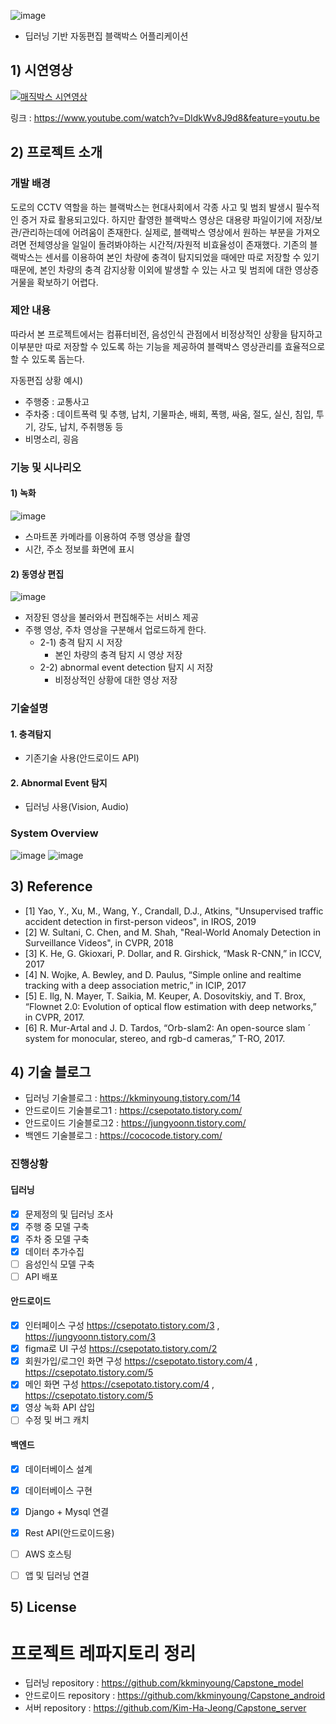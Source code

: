 
![image](https://user-images.githubusercontent.com/61506233/100989312-15140e80-3594-11eb-956e-30632ad1a4c9.png)
- 딥러닝 기반 자동편집 블랙박스 어플리케이션



## 1) 시연영상
[![매직박스 시연영상](https://img.youtube.com/vi/DIdkWv8J9d8/0.jpg)](https://www.youtube.com/watch?v=DIdkWv8J9d8&feature=youtu.be)

링크 : https://www.youtube.com/watch?v=DIdkWv8J9d8&feature=youtu.be

## 2) 프로젝트 소개
### 개발 배경
도로의 CCTV 역할을 하는 블랙박스는 현대사회에서 각종 사고 및 범죄 발생시 필수적인 증거 자료 활용되고있다. 
하지만 촬영한 블랙박스 영상은 대용량 파일이기에 저장/보관/관리하는데에 어려움이 존재한다. 실제로, 블랙박스 영상에서 원하는 부분을 가져오려면 전체영상을 일일이 돌려봐야하는 시간적/자원적 비효율성이 존재했다. 기존의 블랙박스는 센서를 이용하여 본인 차량에 충격이 탐지되었을 때에만 따로 저장할 수 있기 때문에, 본인 차량의 충격 감지상황 이외에 발생할 수 있는 사고 및 범죄에 대한 영상증거물을 확보하기 어렵다. 

### 제안 내용
따라서 본 프로젝트에서는 컴퓨터비전, 음성인식 관점에서 비정상적인 상황을 탐지하고 이부분만 따로 저장할 수 있도록 하는 기능을 제공하여 블랙박스 영상관리를 효율적으로 할 수 있도록 돕는다.

자동편집 상황 예시)
- 주행중 : 교통사고
- 주차중 : 데이트폭력 및 추행, 납치, 기물파손, 배회, 폭행, 싸움, 절도, 실신, 침입, 투기, 강도, 납치, 주취행동 등 
- 비명소리, 굉음


### 기능 및 시나리오
#### 1) 녹화
![image](https://user-images.githubusercontent.com/61506233/101011507-f4ed4b00-35a5-11eb-9a4d-36f57e398a98.png)

- 스마트폰 카메라를 이용하여 주행 영상을 촬영
- 시간, 주소 정보를 화면에 표시 
#### 2) 동영상 편집
![image](https://user-images.githubusercontent.com/61506233/101012520-4dbce380-35a6-11eb-9d7c-702b56e7beeb.png)
- 저장된 영상을 불러와서 편집해주는 서비스 제공
- 주행 영상, 주차 영상을 구분해서 업로드하게 한다.
   - 2-1) 충격 탐지 시 저장
     - 본인 차량의 충격 탐지 시 영상 저장
   - 2-2) abnormal event detection 탐지 시 저장
     - 비정상적인 상황에 대한 영상 저장

### 기술설명
#### 1. 충격탐지 
- 기존기술 사용(안드로이드 API)
#### 2. Abnormal Event 탐지
- 딥러닝 사용(Vision, Audio)

### System Overview
![image](https://user-images.githubusercontent.com/61506233/100989472-41c82600-3594-11eb-9ce9-3675edf1dbdb.png)
![image](https://user-images.githubusercontent.com/61506233/100991239-1e05df80-3596-11eb-9a5c-5473357e3f8b.png)

## 3) Reference
- [1] Yao, Y., Xu, M., Wang, Y., Crandall, D.J., Atkins, "Unsupervised traffic accident detection in first-person videos", in IROS, 2019  
- [2] W. Sultani, C. Chen, and M. Shah, "Real-World Anomaly Detection in Surveillance Videos", in CVPR, 2018
- [3] K. He, G. Gkioxari, P. Dollar, and R. Girshick, “Mask R-CNN,” in ICCV, 2017 
- [4] N. Wojke, A. Bewley, and D. Paulus, “Simple online and realtime tracking with a deep association metric,” in ICIP, 2017 
- [5] E. Ilg, N. Mayer, T. Saikia, M. Keuper, A. Dosovitskiy, and T. Brox, “Flownet 2.0: Evolution of optical flow estimation with deep networks,” in CVPR, 2017. 
- [6] R. Mur-Artal and J. D. Tardos, “Orb-slam2: An open-source slam ´ system for monocular, stereo, and rgb-d cameras,” T-RO, 2017. 

## 4) 기술 블로그
- 딥러닝 기술블로그 : https://kkminyoung.tistory.com/14
- 안드로이드 기술블로그1 : https://csepotato.tistory.com/
- 안드로이드 기술블로그2 : https://jungyoonn.tistory.com/
- 백엔드 기술블로그 : https://cococode.tistory.com/

### 진행상황
#### 딥러닝
- [X] 문제정의 및 딥러닝 조사
- [X] 주행 중 모델 구축
- [X] 주차 중 모델 구축
- [X] 데이터 추가수집
- [ ] 음성인식 모델 구축
- [ ] API 배포

#### 안드로이드
- [X] 인터페이스 구성     https://csepotato.tistory.com/3 , https://jungyoonn.tistory.com/3
- [X] figma로 UI 구성    https://csepotato.tistory.com/2
- [X] 회원가입/로그인 화면 구성  https://csepotato.tistory.com/4 , https://csepotato.tistory.com/5
- [X] 메인 화면 구성            https://csepotato.tistory.com/4 , https://csepotato.tistory.com/5
- [X] 영상 녹화 API 삽입
- [ ] 수정 및 버그 캐치

#### 백엔드
- [X] 데이터베이스 설계
- [X] 데이터베이스 구현
- [X] Django + Mysql 연결
- [X] Rest API(안드로이드용)
- [ ] AWS 호스팅
- [ ] 앱 및 딥러닝 연결 


## 5) License


# 프로젝트 레파지토리 정리
- 딥러닝 repository : https://github.com/kkminyoung/Capstone_model
- 안드로이드 repository : https://github.com/kkminyoung/Capstone_android
- 서버 repository : https://github.com/Kim-Ha-Jeong/Capstone_server

